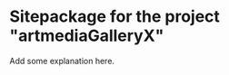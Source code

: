 Sitepackage for the project "artmediaGalleryX"
==============================================================

Add some explanation here.
